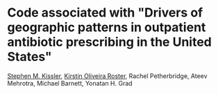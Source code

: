 # Code associated with "Drivers of geographic patterns in outpatient antibiotic prescribing in the United States" 
 
[Stephen M. Kissler](mailto:skissler@hsph.harvard.edu), [Kirstin Oliveira Roster](mailto:kroster@hsph.harvard.edu), Rachel Petherbridge, Ateev Mehrotra, Michael Barnett, Yonatan H. Grad

